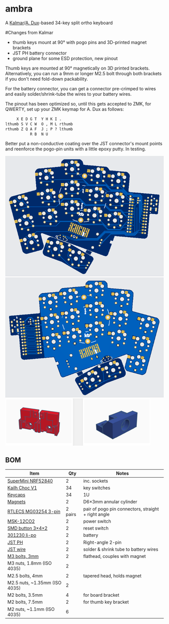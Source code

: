 # ambra
A [Kalmar](https://github.com/aroum/kalmar)/[A. Dux](https://github.com/tapioki/cephalopoda/tree/main/Architeuthis%20dux)-based 34-key split ortho keyboard

#Changes from Kalmar

- thumb keys mount at 90° with pogo pins and 3D-printed magnet brackets
- JST PH battery connector
- ground plane for some ESD protection, new pinout

Thumb keys are mounted at 90° magnetically on 3D printed brackets. Alternatively, you can run a 9mm or longer M2.5 bolt through both brackets if you don't need fold-down packability.

For the battery connector, you can get a connector pre-crimped to wires and easily solder/shrink-tube the wires to your battery wires. 

The pinout has been optimized so, until this gets accepted to ZMK, for QWERTY, set up your ZMK keymap for A. Dux as follows:

```
     X E D G T  Y H K I .
lthumb S V C W  O , M L rthumb
rthumb Z Q A F  J ; P ? lthumb
           R B  N U
```

Better put a non-conductive coating over the JST connector's mount points and reenforce the pogo-pin units with a little epoxy putty. In testing.

![Alt text](https://github.com/stozi/ambra/blob/main/ambra.png?raw=true)
![Alt text](https://github.com/stozi/ambra/blob/main/ambra-back.png?raw=true)
![Alt text](https://github.com/stozi/ambra/blob/main/brackets.png?raw=true)

## BOM

Item     | Qty   | Notes 
----------|-------|-------
[SuperMini NRF52840](https://www.aliexpress.com/item/1005008099333183.html) | 2 | inc. sockets
[Kailh Choc V1](https://aliexpress.ru/item/32959996455.html) | 34 | key switches
[Keycaps](https://aliexpress.ru/item/33026798318.html) | 34 | 1U
[Magnets](https://www.aliexpress.com/item/1005006788058856.html) | 2 | D6×3mm annular cylinder
[RTLECS MG03254 3-pin](https://sl.aliexpress.ru/p?key=pW35Gta) | 2 pairs | pair of pogo pin connectors, straight + right angle
[MSK-12CO2](https://aliexpress.ru/item/1005001398386692.html) | 2 | power switch
[SMD button 3×4×2](https://aliexpress.ru/item/1005003812819985.html) | 2 | reset switch
[301230 li-po](https://aliexpress.ru/item/32732458079.html) | 2 | battery
[JST PH](https://www.aliexpress.com/item/1005008131930144.html) | 2 |  Right-angle 2-pin
[JST wire](https://www.aliexpress.com/item/1005001649158434.html) | 2 | solder & shrink tube to battery wires
[M3 bolts, 3mm](https://www.aliexpress.com/item/1005006662972635.html) | 2 | flathead, couples with magnet
M3 nuts, 1.8mm (ISO 4035) | 2 |
M2.5 bolts, 4mm | 2 | tapered head, holds magnet
M2.5 nuts, ~1.35mm (ISO 4035)| 2 |
M2 bolts, 3.5mm | 4 | for board bracket
M2 bolts, 7.5mm | 2 | for thumb key bracket
M2 nuts, ~1.1mm (ISO 4035) | 6 | 
